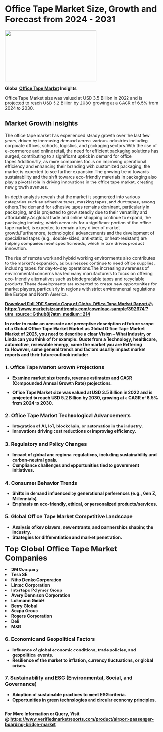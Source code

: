 <H1>Office Tape Market Size, Growth and Forecast from 2024 - 2031</H1><img class="aligncenter size-medium wp-image-584254" src="https://thirdeyenews.in/wp-content/uploads/2024/09/Global-Market-Research-300x168.jpeg" alt="" width="300" height="168" /><p><strong>Global&nbsp;<a href="https://www.marketsizeandtrends.com/download-sample/392674/?utm_source=Github8j?utm_medium=214">Office Tape Market</a> Insights</strong></p><p>Office Tape Market size was valued at USD 3.5 Billion in 2022 and is projected to reach USD 5.2 Billion by 2030, growing at a CAGR of 6.5% from 2024 to 2030.</p><p><h2>Market Growth Insights</h2> <p>The office tape market has experienced steady growth over the last few years, driven by increasing demand across various industries including corporate offices, schools, logistics, and packaging sectors.With the rise of e-commerce and online retail, the need for efficient packaging solutions has surged, contributing to a significant uptick in demand for office tapes.Additionally, as more companies focus on improving operational efficiency and enhancing their branding with customized packaging, the market is expected to see further expansion.The growing trend towards sustainability and the shift towards eco-friendly materials in packaging also play a pivotal role in driving innovations in the office tape market, creating new growth avenues.</p> <p><strong><a href="#"></a></strong></p> <p>In-depth analysis reveals that the market is segmented into various categories such as adhesive tapes, masking tapes, and duct tapes, among others.The demand for adhesive tapes remains dominant, particularly in packaging, and is projected to grow steadily due to their versatility and affordability.As global trade and online shopping continue to expand, the packaging industry, which accounts for a significant portion of the office tape market, is expected to remain a key driver of market growth.Furthermore, technological advancements and the development of specialized tapes (e.g., double-sided, anti-static, or heat-resistant) are helping companies meet specific needs, which in turn drives product innovation.</p> <p>The rise of remote work and hybrid working environments also contributes to the market's expansion, as businesses continue to need office supplies, including tapes, for day-to-day operations.The increasing awareness of environmental concerns has led many manufacturers to focus on offering eco-friendly alternatives such as biodegradable tapes and recyclable products.These developments are expected to create new opportunities for market players, particularly in regions with strict environmental regulations like Europe and North America.</p> <p><strong><a href="#"></p><p><span class=""><strong>Download Full PDF Sample Copy of Global Office Tape Market Report</strong> @ <a href="https://www.marketsizeandtrends.com/download-sample/392674/?utm_source=Github8j?utm_medium=214" target="_blank">https://www.marketsizeandtrends.com/download-sample/392674/?utm_source=Github8j?utm_medium=214</a></span></p><p>In order to make an accurate and perceptive description of future scope of a Global&nbsp;Office Tape Market Market as Global&nbsp;Office Tape Market Market of 2025, you need to describe a clear Vision &ndash; What Industry or Linda can you think of for example: Quote from a Technology, healthcare, automotive, renewable energy, name the market you are Reffering to.However, some general trends and factors usually impact market reports and their future outlook include:</p><h3>1.&nbsp;<strong>Office Tape Market Growth Projections</strong></h3><ul><li>Examine market size trends, revenue estimates and CAGR (Compounded Annual Growth Rate) projections.</li><li><p>Office Tape Market size was valued at USD 3.5 Billion in 2022 and is projected to reach USD 5.2 Billion by 2030, growing at a CAGR of 6.5% from 2024 to 2030.</p></li></ul><h3>2.&nbsp;<strong>Office Tape Market Technological Advancements</strong></h3><ul><li>Integration of AI, IoT, blockchain, or automation in the industry.</li><li>Innovations driving cost reductions or improving efficiency.</li></ul><h3>3.&nbsp;<strong>Regulatory and Policy Changes</strong></h3><ul><li>Impact of global and regional regulations, including sustainability and carbon-neutral goals.</li><li>Compliance challenges and opportunities tied to government initiatives.</li></ul><h3>4.&nbsp;<strong>Consumer Behavior Trends</strong></h3><ul><li>Shifts in demand influenced by generational preferences (e.g., Gen Z, Millennials).</li><li>Emphasis on eco-friendly, ethical, or personalized products/services.</li></ul><h3>5.&nbsp;<strong>Global Office Tape Market Competitive Landscape</strong></h3><ul><li>Analysis of key players, new entrants, and partnerships shaping the industry.</li><li>Strategies for differentiation and market penetration.</li></ul><p data-pm-slice="1 1 []"><span style="color: inherit; font-family: inherit; font-size: 25px;">Top Global Office Tape Market Companies</span></p><div class="" data-test-id=""><p><li>3M Company</li><li> Tesa SE</li><li> Nitto Denko Corporation</li><li> Lintec Corporation</li><li> Intertape Polymer Group</li><li> Avery Dennison Corporation</li><li> Lohmann GmbH</li><li> Berry Global</li><li> Scapa Group</li><li> Rogers Corporation</li><li> Deli</li><li> M&G</li></p></div><h3>6.&nbsp;<strong>Economic and Geopolitical Factors</strong></h3><ul><li>Influence of global economic conditions, trade policies, and geopolitical events.</li><li>Resilience of the market to inflation, currency fluctuations, or global crises.</li></ul><h3>7.&nbsp;<strong>Sustainability and ESG (Environmental, Social, and Governance)</strong></h3><ul><li>Adoption of sustainable practices to meet ESG criteria.</li><li>Opportunities in green technologies and circular economy principles.</li></ul><h2><strong style="font-size: 14px;">For More Information or Query, Visit @&nbsp;</strong><a style="background-color: #ffffff; font-size: 14px;" href="https://www.marketsizeandtrends.com/report/office-tape-market/" target="_blank">https://www.verifiedmarketreports.com/product/airport-passenger-boarding-bridge-market</a></h2>